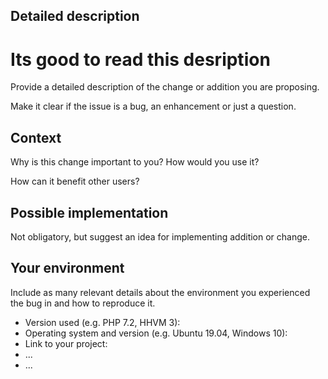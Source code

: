 <!-- Provide a general summary of the issue in the Title above -->

## Detailed description
# Its good to read this desription
Provide a detailed description of the change or addition you are proposing.

Make it clear if the issue is a bug, an enhancement or just a question.

## Context

Why is this change important to you? How would you use it?

How can it benefit other users?

## Possible implementation

Not obligatory, but suggest an idea for implementing addition or change.

## Your environment

Include as many relevant details about the environment you experienced the bug in and how to reproduce it.

* Version used (e.g. PHP 7.2, HHVM 3):
* Operating system and version (e.g. Ubuntu 19.04, Windows 10):
* Link to your project:
* ...
* ...
